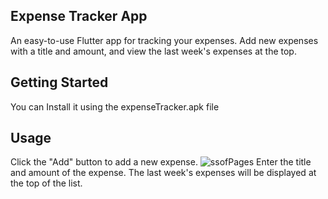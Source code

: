 
## Expense Tracker App

An easy-to-use Flutter app for tracking your expenses. Add new expenses with a title and amount, and view the last week's expenses at the top.
## Getting Started
You can Install it using the expenseTracker.apk file

## Usage
Click the "Add" button to add a new expense.
![ssofPages](https://github.com/AswinKalathil/Expence-Tracker/assets/97769498/d2f14428-7793-47d6-835c-10cc28e706e3)
Enter the title and amount of the expense.
The last week's expenses will be displayed at the top of the list.
